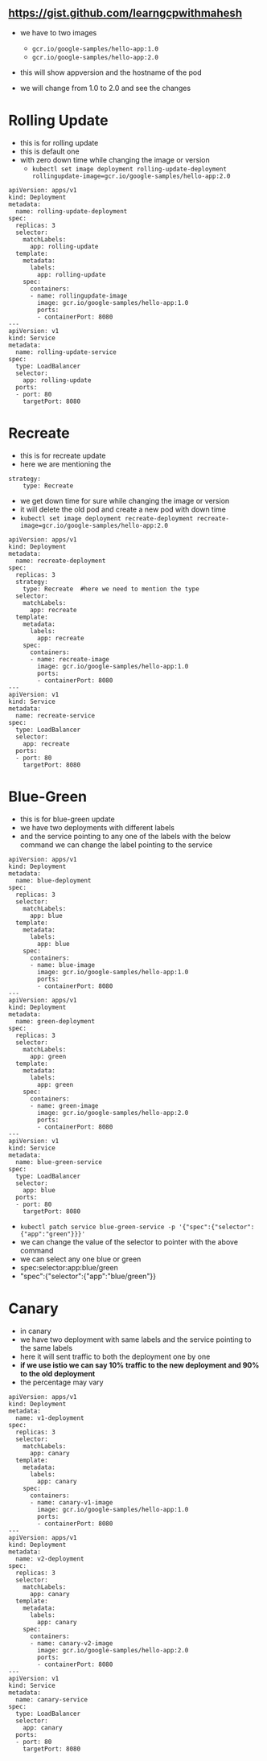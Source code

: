 ## https://gist.github.com/learngcpwithmahesh

* we have to two images 
    * ```gcr.io/google-samples/hello-app:1.0```
    * ```gcr.io/google-samples/hello-app:2.0```
* this will show appversion and the hostname of the pod

* we will change from 1.0 to 2.0 and see the changes

# Rolling Update
* this is for rolling update
* this is default one 
* with zero down time while changing the image or version
    * ```kubectl set image deployment rolling-update-deployment rollingupdate-image=gcr.io/google-samples/hello-app:2.0```
```
apiVersion: apps/v1
kind: Deployment
metadata:
  name: rolling-update-deployment
spec:
  replicas: 3
  selector:
    matchLabels:
      app: rolling-update
  template:
    metadata:
      labels:
        app: rolling-update
    spec:
      containers:
      - name: rollingupdate-image
        image: gcr.io/google-samples/hello-app:1.0
        ports:
        - containerPort: 8080
---
apiVersion: v1
kind: Service
metadata:
  name: rolling-update-service
spec:
  type: LoadBalancer
  selector:
    app: rolling-update
  ports:
  - port: 80
    targetPort: 8080
```

# Recreate
* this is for recreate update
* here we are mentioning the   
```
strategy:
    type: Recreate
```
* we get down time for sure while changing the image or version
* it will delete the old pod and create a new pod with down time
* ```kubectl set image deployment recreate-deployment recreate-image=gcr.io/google-samples/hello-app:2.0```
```
apiVersion: apps/v1
kind: Deployment
metadata:
  name: recreate-deployment
spec:
  replicas: 3
  strategy:
    type: Recreate  #here we need to mention the type
  selector:
    matchLabels:
      app: recreate
  template:
    metadata:
      labels:
        app: recreate
    spec:
      containers:
      - name: recreate-image
        image: gcr.io/google-samples/hello-app:1.0
        ports:
        - containerPort: 8080
---
apiVersion: v1
kind: Service
metadata:
  name: recreate-service
spec:
  type: LoadBalancer
  selector:
    app: recreate
  ports:
  - port: 80
    targetPort: 8080
```


# Blue-Green

* this is for blue-green update
* we have two deployments with different labels
* and the service pointing to any one of the labels with the below command we can change the label 
pointing to the service
```
apiVersion: apps/v1
kind: Deployment
metadata:
  name: blue-deployment
spec:
  replicas: 3
  selector:
    matchLabels:
      app: blue
  template:
    metadata:
      labels:
        app: blue
    spec:
      containers:
      - name: blue-image
        image: gcr.io/google-samples/hello-app:1.0
        ports:
        - containerPort: 8080
---
apiVersion: apps/v1
kind: Deployment
metadata:
  name: green-deployment
spec:
  replicas: 3
  selector:
    matchLabels:
      app: green
  template:
    metadata:
      labels:
        app: green
    spec:
      containers:
      - name: green-image
        image: gcr.io/google-samples/hello-app:2.0
        ports:
        - containerPort: 8080
---
apiVersion: v1
kind: Service
metadata:
  name: blue-green-service
spec:
  type: LoadBalancer
  selector:
    app: blue
  ports:
  - port: 80
    targetPort: 8080
```
* ```kubectl patch service blue-green-service -p '{"spec":{"selector":{"app":"green"}}}'```
* we can change the value of the selector to pointer with the above command
* we can select any one blue or green
* spec:selector:app:blue/green
* "spec":{"selector":{"app":"blue/green"}}


# Canary
* in canary 
* we have two deployment with same labels and the service pointing to the same labels
* here it will sent traffic to both the deployment one by one
* **if we use istio we can say 10% traffic to the new deployment and 90% to the old deployment**
* the percentage may vary
```
apiVersion: apps/v1
kind: Deployment
metadata:
  name: v1-deployment
spec:
  replicas: 3
  selector:
    matchLabels:
      app: canary
  template:
    metadata:
      labels:
        app: canary
    spec:
      containers:
      - name: canary-v1-image
        image: gcr.io/google-samples/hello-app:1.0
        ports:
        - containerPort: 8080
---
apiVersion: apps/v1
kind: Deployment
metadata:
  name: v2-deployment
spec:
  replicas: 3
  selector:
    matchLabels:
      app: canary
  template:
    metadata:
      labels:
        app: canary
    spec:
      containers:
      - name: canary-v2-image
        image: gcr.io/google-samples/hello-app:2.0
        ports:
        - containerPort: 8080
---
apiVersion: v1
kind: Service
metadata:
  name: canary-service
spec:
  type: LoadBalancer
  selector:
    app: canary
  ports:
  - port: 80
    targetPort: 8080
```

